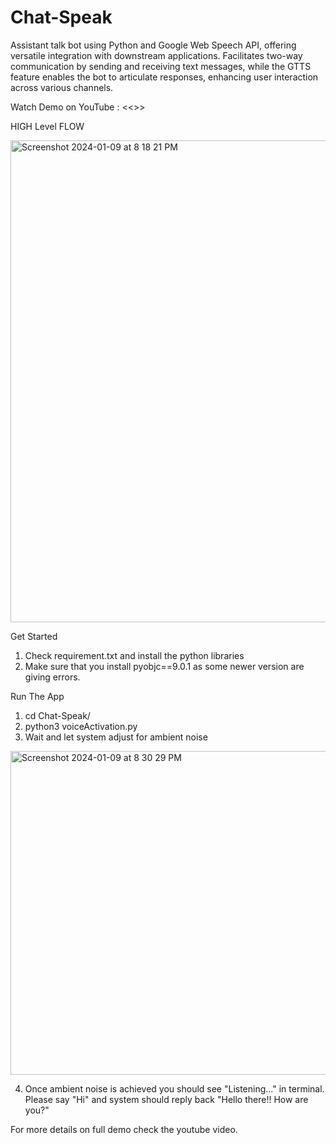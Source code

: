 # Chat-Speak
Assistant talk bot using Python and Google Web Speech API, offering versatile integration with downstream applications. Facilitates two-way communication by sending and receiving text messages, while the GTTS feature enables the bot to articulate responses, enhancing user interaction across various channels.

Watch Demo on YouTube : <<>>

HIGH Level FLOW

<img width="771" alt="Screenshot 2024-01-09 at 8 18 21 PM" src="https://github.com/gaganpreet-parmar/Chat-Speak/assets/156009742/58a388ef-a7e2-45cb-997b-49aa04257915">

Get Started

1. Check requirement.txt and install the python libraries
2. Make sure that you install pyobjc==9.0.1 as some newer version are giving errors.

Run The App

1. cd Chat-Speak/ 
2. python3 voiceActivation.py
3. Wait and let system adjust for ambient noise 

<img width="518" alt="Screenshot 2024-01-09 at 8 30 29 PM" src="https://github.com/gaganpreet-parmar/Chat-Speak/assets/156009742/3b089d8c-eeed-4b34-b1a3-60a3d6e56810">

4. Once ambient noise is achieved you should see "Listening..." in terminal. Please say "Hi" and system should reply back "Hello there!! How are you?"

For more details on full demo check the youtube video.



